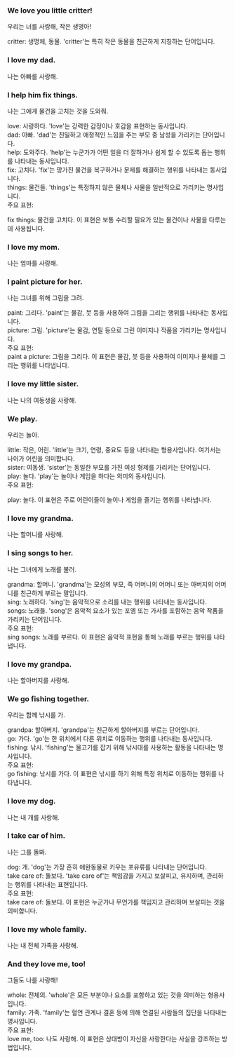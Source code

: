 ### We love you little critter!
우리는 너를 사랑해, 작은 생명아!

critter: 생명체, 동물. 'critter'는 특히 작은 동물을 친근하게 지칭하는 단어입니다.

### I love my dad.
나는 아빠를 사랑해.
### I help him fix things.
나는 그에게 물건을 고치는 것을 도와줘.

love: 사랑하다. 'love'는 강력한 감정이나 호감을 표현하는 동사입니다.  
dad: 아빠. 'dad'는 친밀하고 애정적인 느낌을 주는 부모 중 남성을 가리키는 단어입니다.  
help: 도와주다. 'help'는 누군가가 어떤 일을 더 잘하거나 쉽게 할 수 있도록 돕는 행위를 나타내는 동사입니다.  
fix: 고치다. 'fix'는 망가진 물건을 복구하거나 문제를 해결하는 행위를 나타내는 동사입니다.  
things: 물건들. 'things'는 특정하지 않은 물체나 사물을 일반적으로 가리키는 명사입니다.  
주요 표현:

fix things: 물건을 고치다. 이 표현은 보통 수리할 필요가 있는 물건이나 사물을 다루는 데 사용됩니다.  

### I love my mom.
나는 엄마를 사랑해.
### I paint picture for her.
나는 그녀를 위해 그림을 그려.

paint: 그리다. 'paint'는 물감, 붓 등을 사용하여 그림을 그리는 행위를 나타내는 동사입니다.  
picture: 그림. 'picture'는 물감, 연필 등으로 그린 이미지나 작품을 가리키는 명사입니다.  
주요 표현:  
paint a picture: 그림을 그리다. 이 표현은 물감, 붓 등을 사용하여 이미지나 물체를 그리는 행위를 나타냅니다.  

### I love my little sister.
나는 나의 여동생을 사랑해.
### We play.
우리는 놀아.

little: 작은, 어린. 'little'는 크기, 연령, 중요도 등을 나타내는 형용사입니다. 여기서는 나이가 어린을 의미합니다.  
sister: 여동생. 'sister'는 동일한 부모를 가진 여성 형제를 가리키는 단어입니다.  
play: 놀다. 'play'는 놀이나 게임을 하다는 의미의 동사입니다.  
주요 표현:

play: 놀다. 이 표현은 주로 어린이들이 놀이나 게임을 즐기는 행위를 나타냅니다.  

### I love my grandma.
나는 할머니를 사랑해.
### I sing songs to her.
나는 그녀에게 노래를 불러.

grandma: 할머니. 'grandma'는 모성의 부모, 즉 어머니의 어머니 또는 아버지의 어머니를 친근하게 부르는 말입니다.  
sing: 노래하다. 'sing'는 음악적으로 소리를 내는 행위를 나타내는 동사입니다.  
songs: 노래들. 'song'은 음악적 요소가 있는 포엠 또는 가사를 포함하는 음악 작품을 가리키는 단어입니다.  
주요 표현:  
sing songs: 노래를 부르다. 이 표현은 음악적 표현을 통해 노래를 부르는 행위를 나타냅니다.

### I love my grandpa.
나는 할아버지를 사랑해.
### We go fishing together.
우리는 함께 낚시를 가.

grandpa: 할아버지. 'grandpa'는 친근하게 할아버지를 부르는 단어입니다.  
go: 가다. 'go'는 한 위치에서 다른 위치로 이동하는 행위를 나타내는 동사입니다.  
fishing: 낚시. 'fishing'는 물고기를 잡기 위해 낚시대를 사용하는 활동을 나타내는 명사입니다.  
주요 표현:  
go fishing: 낚시를 가다. 이 표현은 낚시를 하기 위해 특정 위치로 이동하는 행위를 나타냅니다.  

### I love my dog.
나는 내 개를 사랑해.
### I take car of him.
나는 그를 돌봐.

dog: 개. 'dog'는 가장 흔히 애완동물로 키우는 포유류를 나타내는 단어입니다.  
take care of: 돌보다. 'take care of'는 책임감을 가지고 보살피고, 유지하며, 관리하는 행위를 나타내는 표현입니다.  
주요 표현:  
take care of: 돌보다. 이 표현은 누군가나 무언가를 책임지고 관리하며 보살피는 것을 의미합니다.

### I love my whole family.
나는 내 전체 가족을 사랑해.
### And they love me, too!
그들도 나를 사랑해!


whole: 전체의. 'whole'은 모든 부분이나 요소를 포함하고 있는 것을 의미하는 형용사입니다.  
family: 가족. 'family'는 혈연 관계나 결혼 등에 의해 연결된 사람들의 집단을 나타내는 명사입니다.  
주요 표현:  
love me, too: 나도 사랑해. 이 표현은 상대방이 자신을 사랑한다는 사실을 강조하는 방법입니다.
